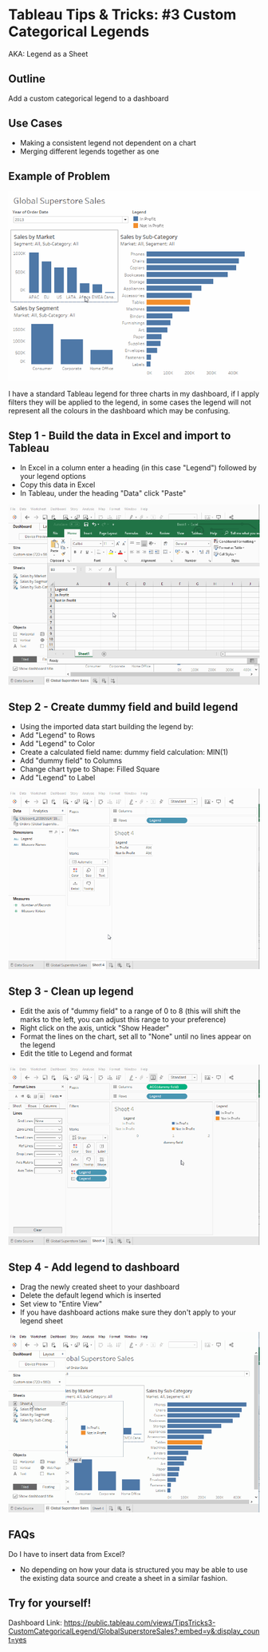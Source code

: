 # Tableau Tips & Tricks: #3 Custom Categorical Legends
AKA: Legend as a Sheet

## Outline

Add a custom categorical legend to a dashboard

## Use Cases
- Making a consistent legend not dependent on a chart
- Merging different legends together as one

## Example of Problem
![Example of Problem](gifs/t&t_03_categorical_legend/custom_cat_legend_1.gif "Example of Problem")

I have a standard Tableau legend for three charts in my dashboard, if I apply filters they will be applied to the legend, in some cases the legend will not represent all the colours in the dashboard which may be confusing. 

## Step 1 - Build the data in Excel and import to Tableau
- In Excel in a column enter a heading (in this case "Legend") followed by your legend options
- Copy this data in Excel
- In Tableau, under the heading "Data" click "Paste" 

![Step 1](gifs/t&t_03_categorical_legend/custom_cat_legend_2_excel_transfer.gif "Step 1")


## Step 2 - Create dummy field and build legend
- Using the imported data start building the legend by:
- Add "Legend" to Rows
- Add "Legend" to Color
- Create a calculated field
     name: dummy field
     calculation: MIN(1)
- Add "dummy field" to Columns
- Change chart type to Shape: Filled Square
- Add "Legend" to Label 

![Step 2](gifs/t&t_03_categorical_legend/custom_cat_legend_3_build_dummy_field.gif "Step 2")


## Step 3 - Clean up legend
- Edit the axis of "dummy field" to a range of 0 to 8 (this will shift the marks to the left, you can adjust this range to your preference)
- Right click on the axis, untick "Show Header"
- Format the lines on the chart, set all to "None" until no lines appear on the legend 
- Edit the title to Legend and format

![Step 3](gifs/t&t_03_categorical_legend/custom_cat_legend_4_clean_up.gif "Step 3")


## Step 4 - Add legend to dashboard
- Drag the newly created sheet to your dashboard
- Delete the default legend which is inserted
- Set view to "Entire View"
- If you have dashboard actions make sure they don't apply to your legend sheet

![Step 4](gifs/t&t_03_categorical_legend/custom_cat_legend_5_add_to_dash.gif "Step 4")


## FAQs

Do I have to insert data from Excel?

- No depending on how your data is structured you may be able to use the existing data source and create a sheet in a similar fashion. 

## Try for yourself!
Dashboard Link: https://public.tableau.com/views/TipsTricks3-CustomCategoricalLegend/GlobalSuperstoreSales?:embed=y&:display_count=yes
